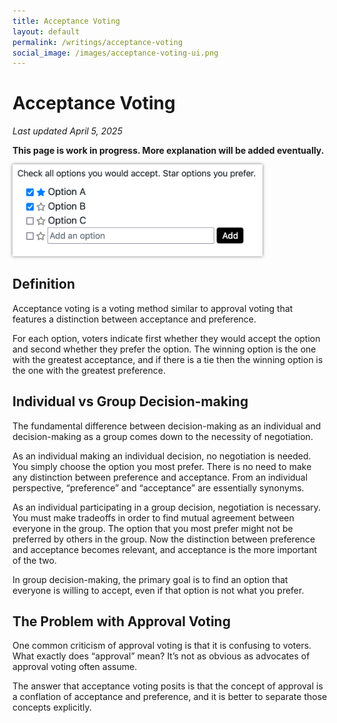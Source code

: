 ```yaml
---
title: Acceptance Voting
layout: default
permalink: /writings/acceptance-voting
social_image: /images/acceptance-voting-ui.png
---
```


# Acceptance Voting

_Last updated April 5, 2025_

__This page is work in progress. More explanation will be added eventually.__

<img src="/images/acceptance-voting-ui.png" style="margin:0 auto; box-shadow:0 0 5px rgba(0,0,0,0.5); width: 400px; max-width: 100%;">

## Definition

Acceptance voting is a voting method similar to approval voting that features a distinction between acceptance and preference.

For each option, voters indicate first whether they would accept the option and second whether they prefer the option. The winning option is the one with the greatest acceptance, and if there is a tie then the winning option is the one with the greatest preference.

## Individual vs Group Decision-making

The fundamental difference between decision-making as an individual and decision-making as a group comes down to the necessity of negotiation.

As an individual making an individual decision, no negotiation is needed. You simply choose the option you most prefer. There is no need to make any distinction between preference and acceptance. From an individual perspective, “preference” and “acceptance” are essentially synonyms.

As an individual participating in a group decision, negotiation is necessary. You must make tradeoffs in order to find mutual agreement between everyone in the group. The option that you most prefer might not be preferred by others in the group. Now the distinction between preference and acceptance becomes relevant, and acceptance is the more important of the two.

In group decision-making, the primary goal is to find an option that everyone is willing to accept, even if that option is not what you prefer.

## The Problem with Approval Voting

One common criticism of approval voting is that it is confusing to voters. What exactly does “approval” mean? It’s not as obvious as advocates of approval voting often assume.

The answer that acceptance voting posits is that the concept of approval is a conflation of acceptance and preference, and it is better to separate those concepts explicitly.
